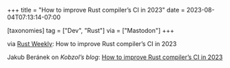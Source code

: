 +++
title = "How to improve Rust compiler’s CI in 2023"
date = 2023-08-04T07:13:14-07:00

[taxonomies]
tag = ["Dev", "Rust"]
via = ["Mastodon"]
+++

via [Rust Weekly](https://mastodon.social/@rust_discussions/110828348070713666): How to improve Rust compiler’s CI in 2023

<!-- more -->

Jakub Beránek on _Kobzol’s blog_: [How to improve Rust compiler’s CI in 2023](https://kobzol.github.io/rust/rustc/2023/07/30/optimizing-rust-ci-2023.html)

